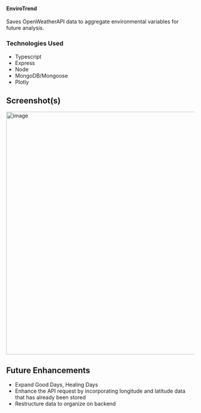 #### EnviroTrend
Saves OpenWeatherAPI data to aggregate environmental variables for future analysis.

### Technologies Used
* Typescript
* Express
* Node
* MongoDB/Mongoose
* Plotly

## Screenshot(s)
<img width="650" alt="image" src="https://user-images.githubusercontent.com/101881486/198895170-6f78dc75-0578-4751-bc04-d4dabe8d9db7.png">


## Future Enhancements
* Expand Good Days, Healing Days
* Enhance the API request by incorporating longitude and latitude data that has already been stored
* Restructure data to organize on backend
